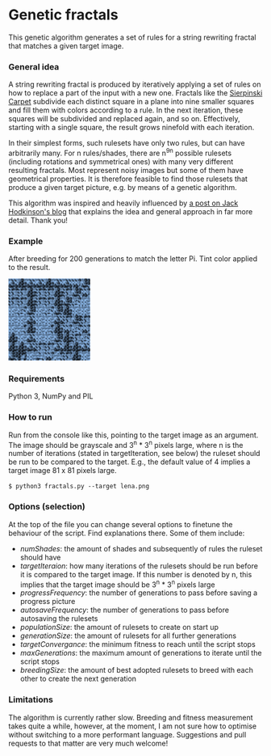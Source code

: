 # Genetic fractals
This genetic algorithm generates a set of rules for a string rewriting fractal that matches a given target image.

### General idea
A string rewriting fractal is produced by iteratively applying a set of rules on how to replace a part of the input with a new one. Fractals like the [Sierpinski Carpet](https://en.wikipedia.org/wiki/Sierpinski_carpet) subdivide each distinct square in a plane into nine smaller squares and fill them with colors according to a rule. In the next iteration, these squares will be subdivided and replaced again, and so on. Effectively, starting with a single square, the result grows ninefold with each iteration.

In their simplest forms, such rulesets have only two rules, but can have arbitrarily many. For n rules/shades, there are n<sup>9n</sup> possible rulesets (including rotations and symmetrical ones) with many very different resulting fractals. Most represent noisy images but some of them have geometrical properties. It is therefore feasible to find those rulesets that produce a given target picture, e.g. by means of a genetic algorithm.

This algorithm was inspired and heavily influenced by [a post on Jack Hodkinson's blog](https://friendlyfieldsandopenmaps.com/2017/09/18/the-pi-fractal/) that explains the idea and general approach in far more detail. Thank you!

### Example

After breeding for 200 generations to match the letter Pi. Tint color applied to the result.

<img src="https://github.com/thisancog/Genetic-Fractals/blob/master/example.png" width="162" height="162" />

### Requirements
Python 3, NumPy and PIL

### How to run
Run from the console like this, pointing to the target image as an argument. The image should be grayscale and 3<sup>n</sup> * 3<sup>n</sup> pixels large, where n is the number of iterations (stated in targetIteration, see below) the ruleset should be run to be compared to the target. E.g., the default value of 4 implies a target image 81 x 81 pixels large.

```
$ python3 fractals.py --target lena.png
```

### Options (selection)
At the top of the file you can change several options to finetune the behaviour of the script. Find explanations there. Some of them include:
* *numShades*: the amount of shades and subsequently of rules the ruleset should have
* *targetIteraion*: how many iterations of the rulesets should be run before it is compared to the target image. If this number is denoted by n, this implies that the target image should be 3<sup>n</sup> * 3<sup>n</sup> pixels large
* *progressFrequency*: the number of generations to pass before saving a progress picture
* *autosaveFrequency*: the number of generations to pass before autosaving the rulesets
* *populationSize*: the amount of rulesets to create on start up
* *generationSize*: the amount of rulesets for all further generations
* *targetConvergance*: the minimum fitness to reach until the script stops
* *maxGenerations*: the maximum amount of generations to iterate until the script stops
* *breedingSize*: the amount of best adopted rulesets to breed with each other to create the next generation

### Limitations
The algorithm is currently rather slow. Breeding and fitness measurement takes quite a while, however, at the moment, I am not sure how to optimise without switching to a more performant language. Suggestions and pull requests to that matter are very much welcome!
